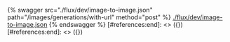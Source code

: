 [#references:start]: <> ({ "template": "openapi" })
[#references:start]: <> ({ "template": "openapi" })
{% swagger src="./flux/dev/image-to-image.json" path="/images/generations/with-url" method="post" %}
[./flux/dev/image-to-image.json](./flux/dev/image-to-image.json)
{% endswagger %}
[#references:end]: <> ({})
[#references:end]: <> ({})